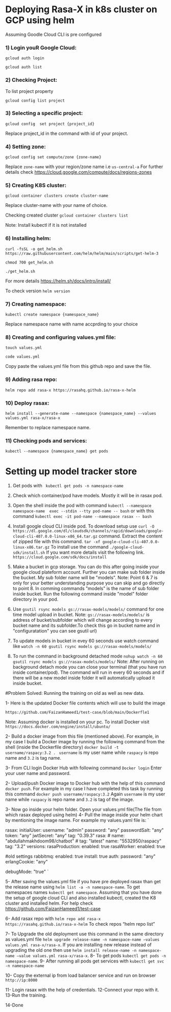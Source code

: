 # Deploying Rasa-X in k8s cluster on GCP using helm
Assuming Goodle Cloud CLI is pre configured
### 1) Login youR Google Cloud:
`gcloud auth login`

`gcloud auth list`
### 2) Checking Project:
To list project property

`gcloud config list project`
### 3) Selecting a specific project:
`gcloud config  set project {project_id}`

Replace project_id in the command with id of your project.
### 4) Setting zone:
`gcloud config set compute/zone {zone-name}`

Replace `zone-name` with your region/zone name i.e `us-central-a`
For further details check https://cloud.google.com/compute/docs/regions-zones
### 5) Creating K8S cluster:
`gcloud container clusters create cluster-name`

Replace cluster-name with your name of choice.
  
Checking created cluster
`gcloud container clusters list`

Note: Install kubectl if it is not installed
### 6) Installing helm:
`curl -fsSL -o get_helm.sh https://raw.githubusercontent.com/helm/helm/main/scripts/get-helm-3`

`chmod 700 get_helm.sh`

`./get_helm.sh`

For more details https://helm.sh/docs/intro/install/
  
To check version
`helm version`
### 7) Creating namespace:
`kubectl create namespace {namespace_name}`

Replace namespace name with name accprding to your choice
### 8) Creating and configuring values.yml file:
`touch values.yml`

`code values.yml`

Copy paste the values.yml file from this github repo and save the file.
### 9) Adding rasa repo:
`helm repo add rasa-x https://rasahq.github.io/rasa-x-helm`
### 10) Deploy rasax:
`helm install --generate-name --namespace {namespace_name} --values values.yml rasa-x/rasa-x`

Remember to replace namespace name.
### 11) Checking pods and services:
`kubectl --namespace {namespace_name} get pods`
   
 # Setting up model tracker store

1) Get pods with ` kubectl get pods -n namespace-name`

2) Check which container/pod have models. Mostly it will be in rasax pod.

3) Open the shell inside the pod with command `kubectl --namespace namespace-name  exec --stdin --tty pod-name -- bash`
or with this command `kubectl exec -it pod-name --namespace rasax -- bash`

4) Install google cloud CLI inside pod. To download setup use `curl -O https://dl.google.com/dl/cloudsdk/channels/rapid/downloads/google-cloud-cli-407.0.0-linux-x86_64.tar.gz` command.
Extract the content of zipped file with this command.
`tar -xf google-cloud-cli-407.0.0-linux-x86.tar.gz`
To install use the command `./google-cloud-sdk/install.sh`
If you want more details visit the following link.
`https://cloud.google.com/sdk/docs/install`


5) Make a bucket in gcp storage. You can do this after going inside your google cloud plateform account. Further you can make sub folder inside the bucket. My sub folder name will be "models". 
Note: Point 6 & 7 is only for your better understanding purpose you can skip and go directly to point 8. In comming commands "models" is the name of sub folder inside bucket. Run the following command inside "model" folder directory in your pod.

6) Use `gsutil rsync models gs://rasax-models/models/` command for one time model upload in bucket.
Note: `gs://rasax-models/models/` is address of bucket/subfolder which will change according to every bucket name and its subfolder.To check this go in bucket name and in "configuratation" you can see gsutil url)

7) To update models in bucket  in evey 60 seconds use watch command like `watch -n 60 gsutil rsync models gs://rasax-models/models/`

8) To run the command in background detached mode `nohup watch -n 60 gsutil rsync models gs://rasax-models/models/`
Note: After running on background detach mode you can close your terminal (that you have run inside container/pod). The command will run in every 60 seconds and if there will be a new model inside folder it will automatically upload it inside bucket. 

#Problem Solved: Running the training on old as well as new data.

1- Here is the updated Docker file contents which will use to build the image

`https://github.com/FaizanHameed1/test-case/blob/main/Dockerfle1`

Note: Assuming docker is installed on your pc. To install Docker visit `https://docs.docker.com/engine/install/ubuntu/`

2- Build a docker image from this file (mentioned above). For example, in my case I build a Docker image by running the following command from the shell (inside the Dockerfile directory) `docker build -t username/raspacy:3.2 . `
`username` is my user name while `raspacy` is repo name and `3.2` is tag name.

3- From CLI login Docker Hub with following command
`Docker login`
Enter your user name and password.


2- Upload/push Docker image to Docker hub with the help of this command `docker push`.
For example in my case I have completed this task by running this command `docker push username/raspacy:3.2`
Again `username` is my user name while `raspacy` is repo name and `3.2` is tag of the image.
 
 3- Now go inside your helm folder. Open your values.yml file(The file from which rasax deployed using helm)
 4- Pull the image inside your helm chart by mentioning the image name.
For example my values.yaml file is:
`
 
rasax:
   initialUser:
       username: "admin"
       password: "any"
   passwordSalt: "any"
   token: "any"
   jwtSecret: "any"
   tag: "0.39.3"
rasa:
       # name: "abdullahmakhdoom98/chatbot"
       # tag: "latest"
       name: "5532950/raspacy"
       tag: "3.2"
       versions:
               rasaProduction:
                       enabled: true
               rasaWorker:
                       enabled: true
 
 
#old settings
rabbitmq:
       enabled: true
       install: true
       auth:
               password: "any"
               erlangCookie: "any"
 
 
 
debugMode: "true"
`

5- After saving the values.yml file if you have pre deployed rasax than get the release name using `helm list -a -n namespace-name`. To get namespaces names `kubectl get namespace`. Assuming that you have done the setup of google cloud CLI and also installed kubectl, created the K8 cluster and installed helm. For help check https://github.com/FaizanHameed1/test-case

6- Add rasax repo with  `helm repo add rasa-x https://rasahq.github.io/rasa-x-helm`
To check repos “helm repo list”

7- To  Upgrade the old deployment use this command in the same directory as values.yml file `helm upgrade release-name -n namespace-name –values values.yml rasa-x/rasa-x`.
If you are installing new release instead of upgrading the old one  then use `helm install release-name -n namespace-name –value values.yml rasa-x/rasa-x`. 
8- To get pods `kubectl get pods -n namespace-name`.
9- After running all pods get services with  `kubectl get svc -n namespace-name`

10- Copy the external ip from load balancer service and run on browser `http://ip:8000`

11- Login rasax with the help of credentials.
12-Connect your repo with it.
13-Run the training.

 14-Done



  
